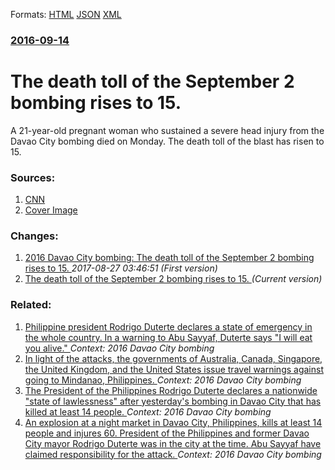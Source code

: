
Formats: [HTML](/news/2016/09/14/the-death-toll-of-the-september-2-bombing-rises-to-15.html)  [JSON](/news/2016/09/14/the-death-toll-of-the-september-2-bombing-rises-to-15.json)  [XML](/news/2016/09/14/the-death-toll-of-the-september-2-bombing-rises-to-15.xml)  

### [2016-09-14](/news/2016/09/14/index.md)

# The death toll of the September 2 bombing rises to 15. 

A 21-year-old pregnant woman who sustained a severe head injury from the Davao City bombing died on Monday. The death toll of the blast has risen to 15.


### Sources:

1. [CNN](http://cnnphilippines.com/news/2016/09/13/pregnant-davao-bombing-victim-dies-in-hospital-death-toll-rises-15.html)
1. [Cover Image](http://cnnphilippines.com/incoming/yak9fj-Davao-blast.jpg/ALTERNATES/LANDSCAPE_640/Davao%20blast.jpg)

### Changes:

1. [2016 Davao City bombing: The death toll of the September 2 bombing rises to 15. ](/news/2016/09/14/2016-davao-city-bombing-the-death-toll-of-the-september-2-bombing-rises-to-15.md) _2017-08-27 03:46:51 (First version)_
1. [The death toll of the September 2 bombing rises to 15. ](/news/2016/09/14/the-death-toll-of-the-september-2-bombing-rises-to-15.md) _(Current version)_

### Related:

1. [Philippine president Rodrigo Duterte declares a state of emergency in the whole country. In a warning to Abu Sayyaf, Duterte says "I will eat you alive." ](/news/2016/09/6/philippine-president-rodrigo-duterte-declares-a-state-of-emergency-in-the-whole-country-in-a-warning-to-abu-sayyaf-duterte-says-i-will-ea.md) _Context: 2016 Davao City bombing_
2. [In light of the attacks, the governments of Australia, Canada, Singapore, the United Kingdom, and the United States issue travel warnings against going to Mindanao, Philippines. ](/news/2016/09/4/in-light-of-the-attacks-the-governments-of-australia-canada-singapore-the-united-kingdom-and-the-united-states-issue-travel-warnings-ag.md) _Context: 2016 Davao City bombing_
3. [The President of the Philippines Rodrigo Duterte declares a nationwide "state of lawlessness" after yesterday's bombing in Davao City that has killed at least 14 people. ](/news/2016/09/3/the-president-of-the-philippines-rodrigo-duterte-declares-a-nationwide-state-of-lawlessness-after-yesterday-s-bombing-in-davao-city-that-h.md) _Context: 2016 Davao City bombing_
4. [An explosion at a night market in Davao City, Philippines, kills at least 14 people and injures 60. President of the Philippines and former Davao City mayor Rodrigo Duterte was in the city at the time. Abu Sayyaf have claimed responsibility for the attack. ](/news/2016/09/2/an-explosion-at-a-night-market-in-davao-city-philippines-kills-at-least-14-people-and-injures-60-president-of-the-philippines-and-former.md) _Context: 2016 Davao City bombing_
